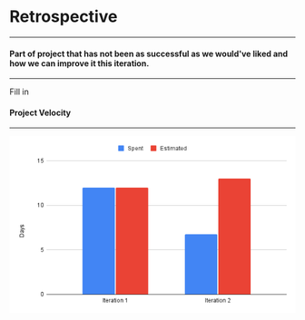 Retrospective
====

---
#### Part of project that has not been as successful as we would've liked and how we can improve it this iteration.
--------------

Fill in

#### Project Velocity
--- 
![](./ProjectVelocity.png)
